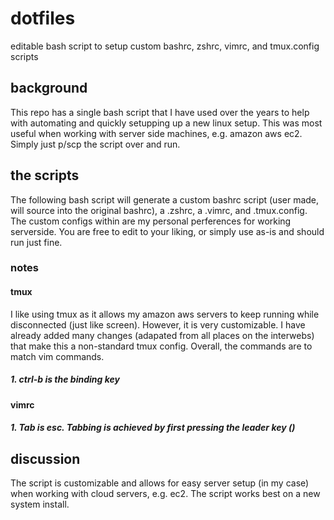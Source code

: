 # dotfiles
editable bash script to setup custom bashrc, zshrc, vimrc, and tmux.config scripts

## background

This repo has a single bash script that I have used over the years to help with automating and quickly setupping up a new linux setup. This was most useful when working with server side machines, e.g. amazon aws ec2. Simply just p/scp the script over and run.

## the scripts

The following bash script will generate a custom bashrc script (user made, will source into the original bashrc), a .zshrc, a .vimrc, and .tmux.config. The custom configs within are my personal perferences for working serverside. You are free to edit to your liking, or simply use as-is and should run just fine.

### notes

#### tmux

I like using tmux as it allows my amazon aws servers to keep running while disconnected (just like screen). However, it is very customizable. I have already added many changes (adapated from all places on the interwebs) that make this a non-standard tmux config. Overall, the commands are to match vim commands.

##### 1. ctrl-b is the binding key

#### vimrc

##### 1. Tab is esc. Tabbing is achieved by first pressing the leader key (\)

## discussion

The script is customizable and allows for easy server setup (in my case) when working with cloud servers, e.g. ec2. The script works best on a new system install.
